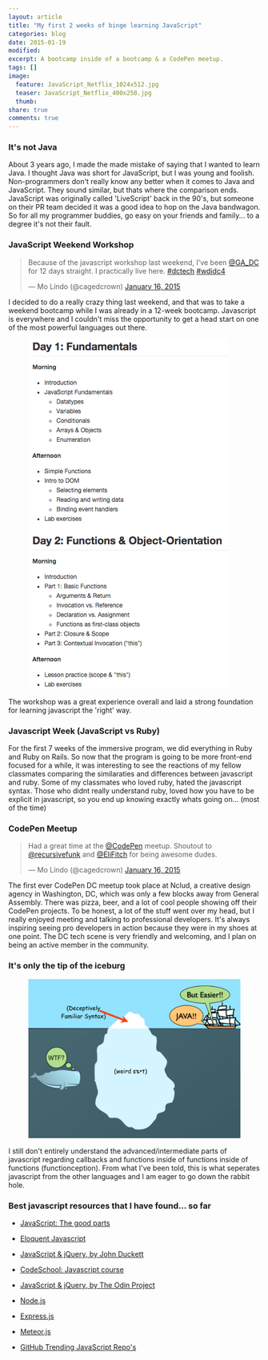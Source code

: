 ```yaml
---
layout: article
title: "My first 2 weeks of binge learning JavaScript"
categories: blog
date: 2015-01-19
modified:
excerpt: A bootcamp inside of a bootcamp & a CodePen meetup.
tags: []
image:
  feature: JavaScript_Netflix_1024x512.jpg
  teaser: JavaScript_Netflix_400x250.jpg
  thumb: 
share: true
comments: true
---
```


### It's not Java

About 3 years ago, I made the made mistake of saying that I wanted to learn Java. I thought Java was short for JavaScript, but I was young and foolish. Non-programmers don't really know any better when it comes to Java and JavaScript. They sound similar, but thats where the comparison ends. JavaScript was originally called 'LiveScript' back in the 90's, but someone on their PR team decided it was a good idea to hop on the Java bandwagon. So for all my programmer buddies, go easy on your friends and family... to a degree it's not their fault.

### JavaScript Weekend Workshop

<blockquote class="twitter-tweet" lang="en"><p>Because of the javascript workshop last weekend, I&#39;ve been <a href="https://twitter.com/GA_DC">@GA_DC</a> for 12 days straight. I practically live here. <a href="https://twitter.com/hashtag/dctech?src=hash">#dctech</a> <a href="https://twitter.com/hashtag/wdidc4?src=hash">#wdidc4</a></p>&mdash; Mo Líndo (@cagedcrown) <a href="https://twitter.com/cagedcrown/status/556133621980200960">January 16, 2015</a></blockquote>
<script async src="//platform.twitter.com/widgets.js" charset="utf-8"></script>

I decided to do a really crazy thing last weekend, and that was to take a weekend bootcamp while I was already in a 12-week bootcamp. Javascript is everywhere and I couldn't miss the opportunity to get a head start on one of the most powerful languages out there.

<figure>
    <img src="../../images/js_workshop.png"></a>
</figure>

The workshop was a great experience overall and laid a strong foundation for learning javascript the 'right' way. 

### Javascript Week (JavaScript vs Ruby)

For the first 7 weeks of the immersive program, we did everything in Ruby and Ruby on Rails. So now that the program is going to be more front-end focused for a while, it was interesting to see the reactions of my fellow classmates comparing the similaraties and differences between javascript and ruby. Some of my classmates who loved ruby, hated the javascript syntax. Those who didnt really understand ruby, loved how you have to be explicit in javascript, so you end up knowing exactly whats going on... (most of the time)

### CodePen Meetup

<blockquote class="twitter-tweet" lang="en"><p>Had a great time at the <a href="https://twitter.com/CodePen">@CodePen</a> meetup. Shoutout to <a href="https://twitter.com/recursivefunk">@recursivefunk</a> and <a href="https://twitter.com/EliFitch">@EliFitch</a> for being awesome dudes.</p>&mdash; Mo Líndo (@cagedcrown) <a href="https://twitter.com/cagedcrown/status/555896779338940416">January 16, 2015</a></blockquote>
<script async src="//platform.twitter.com/widgets.js" charset="utf-8"></script>

The first ever CodePen DC meetup took place at Nclud, a creative design agency in Washington, DC, which was only a few blocks away from General Assembly. There was pizza, beer, and a lot of cool people showing off their CodePen projects. To be honest, a lot of the stuff went over my head, but I really enjoyed meeting and talking to professional developers. It's always inspiring seeing pro developers in action because they were in my shoes at one point. The DC tech scene is very friendly and welcoming, and I plan on being an active member in the community.

### It's only the tip of the iceburg

<figure>
    <img src="../../images/javascript.png"></a>
</figure>

I still don't entirely understand the advanced/intermediate parts of javascript regarding callbacks and functions inside of functions inside of functions (functionception). From what I've been told, this is what seperates javascript from the other languages and I am eager to go down the rabbit hole. 

### Best javascript resources that I have found... so far
- [JavaScript: The good parts](http://www.amazon.com/JavaScript-Good-Parts-Douglas-Crockford/dp/0596517742)

- [Eloquent Javascript](http://www.amazon.com/Eloquent-JavaScript-Modern-Introduction-Programming/dp/1593275846/ref=pd_sim_b_4?ie=UTF8&refRID=0QNKHK6V8XTF64SSG3S6)

- [JavaScript & jQuery, by John Duckett](http://www.amazon.com/JavaScript-JQuery-Interactive-Front-End-Development/dp/1118531647/ref=sr_1_1?s=books&ie=UTF8&qid=1421682683&sr=1-1&keywords=jon+duckett+javascript+%26+jquery+interactive+front-end+web+development)

- [CodeSchool: Javascript course](https://www.codeschool.com/paths/javascript)

- [JavaScript & jQuery, by The Odin Project](http://www.theodinproject.com/javascript-and-jquery)

- [Node.js](http://nodejs.org/)

- [Express.js](http://expressjs.com/)

- [Meteor.js](https://www.meteor.com/)

- [GitHub Trending JavaScript Repo's](https://github.com/trending?l=javascript)


